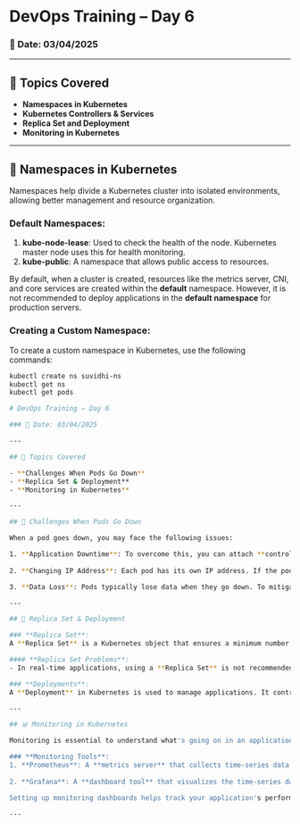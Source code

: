 # DevOps Training – Day 6

### 📅 Date: 03/04/2025

---

## 📌 Topics Covered

- **Namespaces in Kubernetes**
- **Kubernetes Controllers & Services**
- **Replica Set and Deployment**
- **Monitoring in Kubernetes**

---

## 🚧 Namespaces in Kubernetes

Namespaces help divide a Kubernetes cluster into isolated environments, allowing better management and resource organization.

### **Default Namespaces**:
1. **kube-node-lease**: Used to check the health of the node. Kubernetes master node uses this for health monitoring.
2. **kube-public**: A namespace that allows public access to resources.

By default, when a cluster is created, resources like the metrics server, CNI, and core services are created within the **default** namespace. However, it is not recommended to deploy applications in the **default namespace** for production servers.

### **Creating a Custom Namespace**:

To create a custom namespace in Kubernetes, use the following commands:

```bash
kubectl create ns suvidhi-ns
kubectl get ns
kubectl get pods

# DevOps Training – Day 6

### 📅 Date: 03/04/2025

---

## 📌 Topics Covered

- **Challenges When Pods Go Down**
- **Replica Set & Deployment**
- **Monitoring in Kubernetes**

---

## 🚧 Challenges When Pods Go Down

When a pod goes down, you may face the following issues:

1. **Application Downtime**: To overcome this, you can attach **controllers** to the pod to manage its lifecycle. This ensures the pod is always running and reduces the risk of downtime.
  
2. **Changing IP Address**: Each pod has its own IP address. If the pod goes down, its IP address changes. To handle this issue, you need to create **services** in Kubernetes. These services provide static URLs, ensuring that communication with the pod is not disrupted.

3. **Data Loss**: Pods typically lose data when they go down. To mitigate this, you need to implement **volumes** in Kubernetes. Volumes allow data to be stored persistently, ensuring that even if a pod goes down, the data is preserved.

---

## 🔄 Replica Set & Deployment

### **Replica Set**:
A **Replica Set** is a Kubernetes object that ensures a minimum number of replicas for a given application, maintaining the desired state by keeping the application running 24/7.

#### **Replica Set Problems**:
- In real-time applications, using a **Replica Set** is not recommended because it doesn't support **rollouts** and **rollbacks** for updates. This means you can't update your applications with minimal downtime or revert back to a previous version if needed.

### **Deployments**:
A **Deployment** in Kubernetes is used to manage applications. It controls the creation and scaling of **Replica Sets**, which in turn manage the **pods**. Deployments provide a way to perform controlled updates to applications, including rolling updates and rollbacks, ensuring smooth and safe updates.

---

## 📊 Monitoring in Kubernetes

Monitoring is essential to understand what's going on in an application, identify issues, and track performance.

### **Monitoring Tools**:
1. **Prometheus**: A **metrics server** that collects time-series data (TSDB) from various components of your application and Kubernetes cluster.
  
2. **Grafana**: A **dashboard tool** that visualizes the time-series data from Prometheus. With Grafana, you can create monitoring dashboards that display the data in various formats, including **pie charts** and **graphs**, to monitor the health and performance of your application.

Setting up monitoring dashboards helps track your application's performance, allowing you to identify and address issues quickly, ensuring the application runs smoothly.

---

